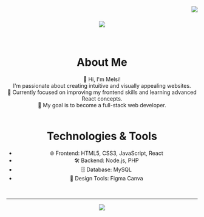 <img align="right" src="https://visitor-badge.laobi.icu/badge?page_id=koxhajmelsi1.koxhajmelsi1" />
<h1 align="center">
    <img src="https://readme-typing-svg.herokuapp.com/?font=Righteous&size=35&center=true&vCenter=true&width=500&height=70&duration=4000&lines=Hi+There!+👋;+I'm+Melsi+Koxhaj!;" />
</h1>

<br/>

<div align="center">
 
  <h1>About Me</h1>
👋 Hi, I'm Melsi! <br/> 
I'm passionate about creating intuitive and visually appealing websites.<br/>  
🌱 Currently focused on improving my frontend skills and learning advanced React concepts. <br/> 
🎯 My goal is to become a full-stack web developer.


 </div>

 <br/>



 <div align="center"> 
   <h1>Technologies & Tools</h1>
     
- 🌐 Frontend: HTML5, CSS3, JavaScript, React  <br> 
- 🛠️ Backend: Node.js, PHP  <br>
- 🗄️ Database: MySQL <br>
- 🎨 Design Tools: Figma Canva <br>
     



 </div>

 </br>
<hr/>
 <div align="center">
    <img src="https://skillicons.dev/icons?i=html,css,javascript,vscode,react,mysql,figma,typescript,nodejs,php,xampp" />
 </div>
